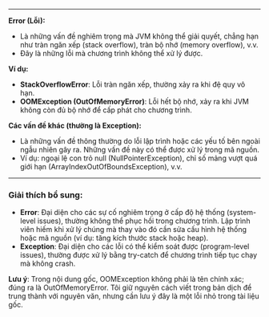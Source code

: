 
---
**Error (Lỗi):**

- Là những vấn đề nghiêm trọng mà JVM không thể giải quyết, chẳng hạn như tràn ngăn xếp (stack overflow), tràn bộ nhớ (memory overflow), v.v.
- Đây là những lỗi mà chương trình không thể xử lý được.

**Ví dụ:**

- **StackOverflowError**: Lỗi tràn ngăn xếp, thường xảy ra khi đệ quy vô hạn.
- **OOMException (OutOfMemoryError)**: Lỗi hết bộ nhớ, xảy ra khi JVM không còn đủ bộ nhớ để cấp phát cho chương trình.

**Các vấn đề khác (thường là Exception):**

- Là những vấn đề thông thường do lỗi lập trình hoặc các yếu tố bên ngoài ngẫu nhiên gây ra. Những vấn đề này có thể được xử lý trong mã nguồn.
- Ví dụ: ngoại lệ con trỏ null (NullPointerException), chỉ số mảng vượt quá giới hạn (ArrayIndexOutOfBoundsException), v.v.

---
### Giải thích bổ sung:

- **Error**: Đại diện cho các sự cố nghiêm trọng ở cấp độ hệ thống (system-level issues), thường không thể phục hồi trong chương trình. Lập trình viên hiếm khi xử lý chúng mà thay vào đó cần sửa cấu hình hệ thống hoặc mã nguồn (ví dụ: tăng kích thước stack hoặc heap).
- **Exception**: Đại diện cho các lỗi có thể kiểm soát được (program-level issues), thường được xử lý bằng try-catch để chương trình tiếp tục chạy mà không crash.

**Lưu ý**: Trong nội dung gốc, OOMException không phải là tên chính xác; đúng ra là OutOfMemoryError. Tôi giữ nguyên cách viết trong bản dịch để trung thành với nguyên văn, nhưng cần lưu ý đây là một lỗi nhỏ trong tài liệu gốc.